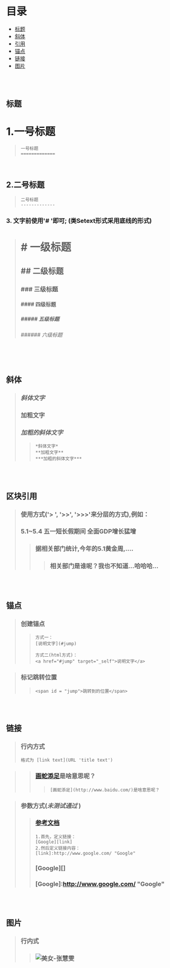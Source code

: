 # 目录
  - [标题](#title)
  - [斜体](#italic)
  - [引用](#reference)
  - [锚点](#anchorPoint)
  - [链接](#link)
  - [图片](#pic)

<br/><br/>

## <span id = "title">**标题**</span>
  1.一号标题
  =============

  > ```string
  > 一号标题
  > =============
  > ```
  </br>

  2.二号标题
  -------------

  > ```string
  > 二号标题
  > -------------
  > ```
  
  ### 3. 文字前使用'# '即可; (类Setext形式采用底线的形式)
  > # # 一级标题
  > ## ## 二级标题
  > ### ### 三级标题 
  > #### #### 四级标题 
  > ##### ##### 五级标题 
  > ###### ###### 六级标题

<br/><br/>

## <span id = "italic">**斜体**</span>
> ### *斜体文字*
> ### **加粗文字**
> ### ***加粗的斜体文字***
>> ```string
>> *斜体文字*
>> **加粗文字**
>> ***加粗的斜体文字***
>> ```

<br/><br/>

## <span id = "reference">**区块引用**</span>
> ### 使用方式('> ', '>>', '>>>'来分层的方式),例如：
> ### 5.1~5.4 五一短长假期间 全面GDP增长猛增
>> ### 据相关部门统计,今年的5.1黄金周,....
>>> ### 相关部门是谁呢？我也不知道...哈哈哈...


<br/><br/>

## <span id = "anchorPoint">**锚点**</span>
> ### 创建锚点
>> ```string 
>> 方式一：
>> [说明文字](#jump)
>> 
>> 方式二(html方式)：
>> <a href="#jump" target="_self">说明文字</a>
>> ``` 

> ### 标记跳转位置
>> ```string 
>> <span id = "jump">跳转到的位置</span>
>> ```

<br/><br/>

## <span id = "link">**链接**</span>
> ### 行内方式
> ```string 
> 格式为 [link text](URL 'title text')
> ``` 

>> ### [画蛇添足](http://www.baidu.com/)是啥意思呢？
>>> ```string 
>>> [画蛇添足](http://www.baidu.com/)是啥意思呢？
>>> ``` 

> ### 参数方式(***未测试通过*** )
>> ### [参考文档](http://xianbai.me/learn-md/article/syntax/links.html)
>> ```string 
>> 1.首先，定义链接：
>> [Google][link]
>> 2.然后定义链接内容：
>> [link]:http://www.google.com/ "Google"
>> ```
>> ### [Google][]
>> ### [Google]:http://www.google.com/ "Google"

<br/><br/>

## <span id = "pic">**图片**</span>
> ### 行内式
>> ### ![美女-张慧雯](http://222.186.12.239:10010/zhw_160926/002.jpg "张慧雯")

<br/><br/>

